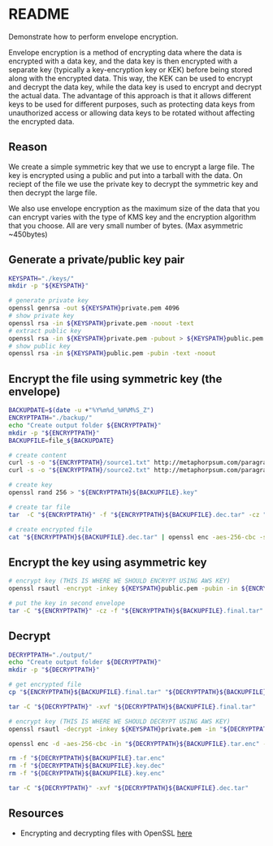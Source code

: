 # README

Demonstrate how to perform envelope encryption.  

Envelope encryption is a method of encrypting data where the data is encrypted with a data key, and the data key is then encrypted with a separate key (typically a key-encryption key or KEK) before being stored along with the encrypted data. This way, the KEK can be used to encrypt and decrypt the data key, while the data key is used to encrypt and decrypt the actual data. The advantage of this approach is that it allows different keys to be used for different purposes, such as protecting data keys from unauthorized access or allowing data keys to be rotated without affecting the encrypted data.  

## Reason

We create a simple symmetric key that we use to encrypt a large file.  The key is encrypted using a public and put into a tarball with the data.  On reciept of the file we use the private key to decrypt the symmetric key and then decrypt the large file.  

We also use envelope encryption as the maximum size of the data that you can encrypt varies with the type of KMS key and the encryption algorithm that you choose.  All are very small number of bytes.  (Max asymmetric ~450bytes)  

## Generate a private/public key pair

```sh
KEYSPATH="./keys/"
mkdir -p "${KEYSPATH}"

# generate private key
openssl genrsa -out ${KEYSPATH}private.pem 4096
# show private key
openssl rsa -in ${KEYSPATH}private.pem -noout -text
# extract public key
openssl rsa -in ${KEYSPATH}private.pem -pubout > ${KEYSPATH}public.pem
# show public key
openssl rsa -in ${KEYSPATH}public.pem -pubin -text -noout
```

## Encrypt the file using symmetric key (the envelope)

```sh
BACKUPDATE=$(date -u +"%Y%m%d_%H%M%S_Z")
ENCRYPTPATH="./backup/"
echo "Create output folder ${ENCRYPTPATH}"
mkdir -p "${ENCRYPTPATH}"
BACKUPFILE=file_${BACKUPDATE}

# create content
curl -s -o "${ENCRYPTPATH}/source1.txt" http://metaphorpsum.com/paragraphs/2  
curl -s -o "${ENCRYPTPATH}/source2.txt" http://metaphorpsum.com/paragraphs/5  

# create key
openssl rand 256 > "${ENCRYPTPATH}${BACKUPFILE}.key"

# create tar file
tar  -C "${ENCRYPTPATH}" -f "${ENCRYPTPATH}${BACKUPFILE}.dec.tar" -cz "source1.txt" "source2.txt"  

# create encrypted file
cat "${ENCRYPTPATH}${BACKUPFILE}.dec.tar" | openssl enc -aes-256-cbc -salt -out "${ENCRYPTPATH}${BACKUPFILE}.tar.enc" -pass "file:${ENCRYPTPATH}${BACKUPFILE}.key" -md sha256  
```

## Encrypt the key using asymmetric key

```sh
# encrypt key (THIS IS WHERE WE SHOULD ENCRYPT USING AWS KEY)
openssl rsautl -encrypt -inkey ${KEYSPATH}public.pem -pubin -in ${ENCRYPTPATH}${BACKUPFILE}.key -out "${ENCRYPTPATH}${BACKUPFILE}.key.enc"

# put the key in second envelope
tar -C "${ENCRYPTPATH}" -cz -f "${ENCRYPTPATH}${BACKUPFILE}.final.tar" "${BACKUPFILE}.tar.enc" "${BACKUPFILE}.key.enc" 
```

## Decrypt

```sh
DECRYPTPATH="./output/"
echo "Create output folder ${DECRYPTPATH}"
mkdir -p "${DECRYPTPATH}"

# get encrypted file
cp "${ENCRYPTPATH}${BACKUPFILE}.final.tar" "${DECRYPTPATH}${BACKUPFILE}.final.tar"

tar -C "${DECRYPTPATH}" -xvf "${DECRYPTPATH}${BACKUPFILE}.final.tar" 

# encrypt key (THIS IS WHERE WE SHOULD DECRYPT USING AWS KEY)
openssl rsautl -decrypt -inkey ${KEYSPATH}private.pem -in "${DECRYPTPATH}${BACKUPFILE}.key.enc" > "${DECRYPTPATH}${BACKUPFILE}.key.dec"

openssl enc -d -aes-256-cbc -in "${DECRYPTPATH}${BACKUPFILE}.tar.enc" -pass "file:${DECRYPTPATH}${BACKUPFILE}.key.dec" -md sha256 > "${DECRYPTPATH}${BACKUPFILE}.dec.tar"

rm -f "${DECRYPTPATH}${BACKUPFILE}.tar.enc"
rm -f "${DECRYPTPATH}${BACKUPFILE}.key.dec"
rm -f "${DECRYPTPATH}${BACKUPFILE}.key.enc"

tar -C "${DECRYPTPATH}" -xvf "${DECRYPTPATH}${BACKUPFILE}.dec.tar"
```

## Resources

* Encrypting and decrypting files with OpenSSL [here](https://opensource.com/article/21/4/encryption-decryption-openssl)  
